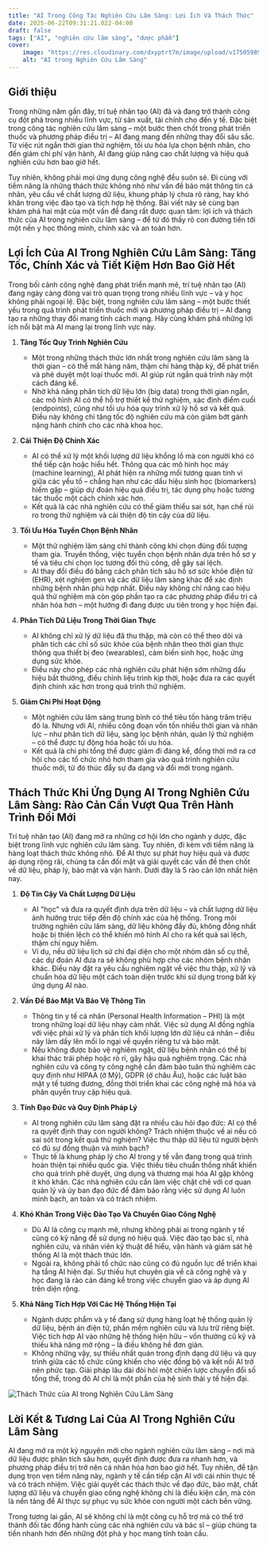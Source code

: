 ```yaml
---
title: "AI Trong Công Tác Nghiên Cứu Lâm Sàng: Lợi Ích Và Thách Thức"
date: 2025-06-22T09:31:21.022-04:00
draft: false
tags: ["AI", "nghiên cứu lâm sàng", "dược phẩm"]
cover:
    image: "https://res.cloudinary.com/dxyptrt7m/image/upload/v1750598906/zvahqiii2x7tjjqpeibq.jpg"
    alt: "AI trong Nghiên Cứu Lâm Sàng"
---
```


## Giới thiệu
Trong những năm gần đây, trí tuệ nhân tạo (AI) đã và đang trở thành công cụ đột phá trong nhiều lĩnh vực, từ sản xuất, tài chính cho đến y tế. Đặc biệt trong công tác nghiên cứu lâm sàng – một bước then chốt trong phát triển thuốc và phương pháp điều trị – AI đang mang đến những thay đổi sâu sắc. Từ việc rút ngắn thời gian thử nghiệm, tối ưu hóa lựa chọn bệnh nhân, cho đến giảm chi phí vận hành, AI đang giúp nâng cao chất lượng và hiệu quả nghiên cứu hơn bao giờ hết.

Tuy nhiên, không phải mọi ứng dụng công nghệ đều suôn sẻ. Đi cùng với tiềm năng là những thách thức không nhỏ như vấn đề bảo mật thông tin cá nhân, yêu cầu về chất lượng dữ liệu, khung pháp lý chưa rõ ràng, hay khó khăn trong việc đào tạo và tích hợp hệ thống. Bài viết này sẽ cùng bạn khám phá hai mặt của một vấn đề đang rất được quan tâm: lợi ích và thách thức của AI trong nghiên cứu lâm sàng – để từ đó thấy rõ con đường tiến tới một nền y học thông minh, chính xác và an toàn hơn.

## Lợi Ích Của AI Trong Nghiên Cứu Lâm Sàng: Tăng Tốc, Chính Xác và Tiết Kiệm Hơn Bao Giờ Hết
Trong bối cảnh công nghệ đang phát triển mạnh mẽ, trí tuệ nhân tạo (AI) đang ngày càng đóng vai trò quan trọng trong nhiều lĩnh vực – và y học không phải ngoại lệ. Đặc biệt, trong nghiên cứu lâm sàng – một bước thiết yếu trong quá trình phát triển thuốc mới và phương pháp điều trị – AI đang tạo ra những thay đổi mang tính cách mạng. Hãy cùng khám phá những lợi ích nổi bật mà AI mang lại trong lĩnh vực này.

1. **Tăng Tốc Quy Trình Nghiên Cứu**
    - Một trong những thách thức lớn nhất trong nghiên cứu lâm sàng là thời gian – có thể mất hàng năm, thậm chí hàng thập kỷ, để phát triển và phê duyệt một loại thuốc mới. AI giúp rút ngắn quá trình này một cách đáng kể.
    - Nhờ khả năng phân tích dữ liệu lớn (big data) trong thời gian ngắn, các mô hình AI có thể hỗ trợ thiết kế thử nghiệm, xác định điểm cuối (endpoints), cũng như tối ưu hóa quy trình xử lý hồ sơ và kết quả. Điều này không chỉ tăng tốc độ nghiên cứu mà còn giảm bớt gánh nặng hành chính cho các nhà khoa học.

2. **Cải Thiện Độ Chính Xác**
    - AI có thể xử lý một khối lượng dữ liệu khổng lồ mà con người khó có thể tiếp cận hoặc hiểu hết. Thông qua các mô hình học máy (machine learning), AI phát hiện ra những mối tương quan tinh vi giữa các yếu tố – chẳng hạn như các dấu hiệu sinh học (biomarkers) hiếm gặp – giúp dự đoán hiệu quả điều trị, tác dụng phụ hoặc tương tác thuốc một cách chính xác hơn.
    - Kết quả là các nhà nghiên cứu có thể giảm thiểu sai sót, hạn chế rủi ro trong thử nghiệm và cải thiện độ tin cậy của dữ liệu.

3. **Tối Ưu Hóa Tuyển Chọn Bệnh Nhân**
    - Một thử nghiệm lâm sàng chỉ thành công khi chọn đúng đối tượng tham gia. Truyền thống, việc tuyển chọn bệnh nhân dựa trên hồ sơ y tế và tiêu chí chọn lọc tương đối thủ công, dễ gây sai lệch.
    - AI thay đổi điều đó bằng cách phân tích sâu hồ sơ sức khỏe điện tử (EHR), xét nghiệm gen và các dữ liệu lâm sàng khác để xác định những bệnh nhân phù hợp nhất. Điều này không chỉ nâng cao hiệu quả thử nghiệm mà còn góp phần tạo ra các phương pháp điều trị cá nhân hóa hơn – một hướng đi đang được ưu tiên trong y học hiện đại.

4. **Phân Tích Dữ Liệu Trong Thời Gian Thực**
    - AI không chỉ xử lý dữ liệu đã thu thập, mà còn có thể theo dõi và phân tích các chỉ số sức khỏe của bệnh nhân theo thời gian thực thông qua thiết bị đeo (wearables), cảm biến sinh học, hoặc ứng dụng sức khỏe.
    - Điều này cho phép các nhà nghiên cứu phát hiện sớm những dấu hiệu bất thường, điều chỉnh liệu trình kịp thời, hoặc đưa ra các quyết định chính xác hơn trong quá trình thử nghiệm.

5. **Giảm Chi Phí Hoạt Động**
    - Một nghiên cứu lâm sàng trung bình có thể tiêu tốn hàng trăm triệu đô la. Nhưng với AI, nhiều công đoạn vốn tốn nhiều thời gian và nhân lực – như phân tích dữ liệu, sàng lọc bệnh nhân, quản lý thử nghiệm – có thể được tự động hóa hoặc tối ưu hóa.
    - Kết quả là chi phí tổng thể được giảm đi đáng kể, đồng thời mở ra cơ hội cho các tổ chức nhỏ hơn tham gia vào quá trình nghiên cứu thuốc mới, từ đó thúc đẩy sự đa dạng và đổi mới trong ngành.

## Thách Thức Khi Ứng Dụng AI Trong Nghiên Cứu Lâm Sàng: Rào Cản Cần Vượt Qua Trên Hành Trình Đổi Mới
Trí tuệ nhân tạo (AI) đang mở ra những cơ hội lớn cho ngành y dược, đặc biệt trong lĩnh vực nghiên cứu lâm sàng. Tuy nhiên, đi kèm với tiềm năng là hàng loạt thách thức không nhỏ. Để AI thực sự phát huy hiệu quả và được áp dụng rộng rãi, chúng ta cần đối mặt và giải quyết các vấn đề then chốt về dữ liệu, pháp lý, bảo mật và vận hành. Dưới đây là 5 rào cản lớn nhất hiện nay.

1. **Độ Tin Cậy Và Chất Lượng Dữ Liệu**
    - AI "học" và đưa ra quyết định dựa trên dữ liệu – và chất lượng dữ liệu ảnh hưởng trực tiếp đến độ chính xác của hệ thống. Trong môi trường nghiên cứu lâm sàng, dữ liệu không đầy đủ, không đồng nhất hoặc bị thiên lệch có thể khiến mô hình AI cho ra kết quả sai lệch, thậm chí nguy hiểm.
    - Ví dụ, nếu dữ liệu lịch sử chỉ đại diện cho một nhóm dân số cụ thể, các dự đoán AI đưa ra sẽ không phù hợp cho các nhóm bệnh nhân khác. Điều này đặt ra yêu cầu nghiêm ngặt về việc thu thập, xử lý và chuẩn hóa dữ liệu một cách toàn diện trước khi sử dụng trong bất kỳ ứng dụng AI nào.

2. **Vấn Đề Bảo Mật Và Bảo Vệ Thông Tin**
    - Thông tin y tế cá nhân (Personal Health Information – PHI) là một trong những loại dữ liệu nhạy cảm nhất. Việc sử dụng AI đồng nghĩa với việc phải xử lý và phân tích khối lượng lớn dữ liệu cá nhân – điều này làm dấy lên mối lo ngại về quyền riêng tư và bảo mật.
    - Nếu không được bảo vệ nghiêm ngặt, dữ liệu bệnh nhân có thể bị khai thác trái phép hoặc rò rỉ, gây hậu quả nghiêm trọng. Các nhà nghiên cứu và công ty công nghệ cần đảm bảo tuân thủ nghiêm các quy định như HIPAA (ở Mỹ), GDPR (ở châu Âu), hoặc các luật bảo mật y tế tương đương, đồng thời triển khai các công nghệ mã hóa và phân quyền truy cập hiệu quả.

3. **Tính Đạo Đức và Quy Định Pháp Lý**
    - AI trong nghiên cứu lâm sàng đặt ra nhiều câu hỏi đạo đức: AI có thể ra quyết định thay con người không? Trách nhiệm thuộc về ai nếu có sai sót trong kết quả thử nghiệm? Việc thu thập dữ liệu từ người bệnh có đủ sự đồng thuận và minh bạch?
    - Thực tế là khung pháp lý cho AI trong y tế vẫn đang trong quá trình hoàn thiện tại nhiều quốc gia. Việc thiếu tiêu chuẩn thống nhất khiến cho quá trình phê duyệt, ứng dụng và thương mại hóa AI gặp không ít khó khăn. Các nhà nghiên cứu cần làm việc chặt chẽ với cơ quan quản lý và ủy ban đạo đức để đảm bảo rằng việc sử dụng AI luôn minh bạch, an toàn và có trách nhiệm.

4. **Khó Khăn Trong Việc Đào Tạo Và Chuyển Giao Công Nghệ**
    - Dù AI là công cụ mạnh mẽ, nhưng không phải ai trong ngành y tế cũng có kỹ năng để sử dụng nó hiệu quả. Việc đào tạo bác sĩ, nhà nghiên cứu, và nhân viên kỹ thuật để hiểu, vận hành và giám sát hệ thống AI là một thách thức lớn.
    - Ngoài ra, không phải tổ chức nào cũng có đủ nguồn lực để triển khai hạ tầng AI hiện đại. Sự thiếu hụt chuyên gia về cả công nghệ và y học đang là rào cản đáng kể trong việc chuyển giao và áp dụng AI trên diện rộng.

5. **Khả Năng Tích Hợp Với Các Hệ Thống Hiện Tại**
    - Ngành dược phẩm và y tế đang sử dụng hàng loạt hệ thống quản lý dữ liệu, bệnh án điện tử, phần mềm nghiên cứu và lưu trữ riêng biệt. Việc tích hợp AI vào những hệ thống hiện hữu – vốn thường cũ kỹ và thiếu khả năng mở rộng – là điều không hề đơn giản.
    - Không những vậy, sự thiếu nhất quán trong định dạng dữ liệu và quy trình giữa các tổ chức cũng khiến cho việc đồng bộ và kết nối AI trở nên phức tạp. Giải pháp lâu dài đòi hỏi một chiến lược chuyển đổi số tổng thể, trong đó AI chỉ là một phần của hệ sinh thái y tế hiện đại.

![Thách Thức của AI trong Nghiên Cứu Lâm Sàng](https://res.cloudinary.com/dxyptrt7m/image/upload/v1750598968/fhnmkefulbgdju52abxf.jpg)

## Lời Kết & Tương Lai Của AI Trong Nghiên Cứu Lâm Sàng
AI đang mở ra một kỷ nguyên mới cho ngành nghiên cứu lâm sàng – nơi mà dữ liệu được phân tích sâu hơn, quyết định được đưa ra nhanh hơn, và phương pháp điều trị trở nên cá nhân hóa hơn bao giờ hết. Tuy nhiên, để tận dụng trọn vẹn tiềm năng này, ngành y tế cần tiếp cận AI với cái nhìn thực tế và có trách nhiệm. Việc giải quyết các thách thức về đạo đức, bảo mật, chất lượng dữ liệu và chuyển giao công nghệ không chỉ là điều kiện cần, mà còn là nền tảng để AI thực sự phục vụ sức khỏe con người một cách bền vững.

Trong tương lai gần, AI sẽ không chỉ là một công cụ hỗ trợ mà có thể trở thành đối tác đồng hành cùng các nhà nghiên cứu và bác sĩ – giúp chúng ta tiến nhanh hơn đến những đột phá y học mang tính toàn cầu.
